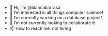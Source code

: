 - 👋 Hi, I’m @blancabarrasa
- 👀 I’m interested in all things computer science!
- 🌱 I’m currently working on a database project!
- 💞️ I’m not currently looking to collaborate 🤓
- 📫 How to reach me: not hiring

<!---
blancabarrasa/blancabarrasa is a ✨ special ✨ repository because its `README.md` (this file) appears on your GitHub profile.
You can click the Preview link to take a look at your changes.
--->
